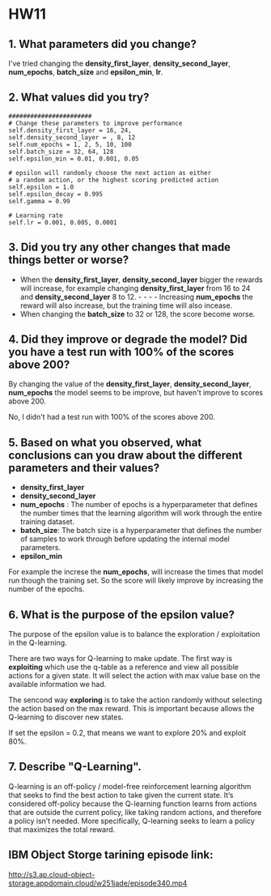 # HW11

## 1. What parameters did you change?
I've tried changing the **density_first_layer**,  **density_second_layer**, **num_epochs**, **batch_size** and **epsilon_min**, **lr**.

## 2. What values did you try?
```
#######################
# Change these parameters to improve performance       
self.density_first_layer = 16, 24, 
self.density_second_layer = , 8, 12
self.num_epochs = 1, 2, 5, 10, 100
self.batch_size = 32, 64, 128
self.epsilon_min = 0.01, 0.001, 0.05

# epsilon will randomly choose the next action as either
# a random action, or the highest scoring predicted action
self.epsilon = 1.0
self.epsilon_decay = 0.995
self.gamma = 0.99

# Learning rate
self.lr = 0.001, 0.005, 0.0001
```

## 3. Did you try any other changes that made things better or worse?
- When the **density_first_layer**,  **density_second_layer** bigger the rewards will increase, for example changing **density_first_layer** from 16 to 24 and **density_second_layer** 8 to 12. - - - - Increasing **num_epochs** the reward will also increase, but the training time will also incease.
- When changing the **batch_size** to 32 or 128, the score become worse.
 
## 4. Did they improve or degrade the model? Did you have a test run with 100% of the scores above 200?
By changing the value of the **density_first_layer**,  **density_second_layer**, **num_epochs** the model seems to be improve, but haven't improve to scores above 200.

No, I didn't had a test run with 100% of the scores above 200.

## 5. Based on what you observed, what conclusions can you draw about the different parameters and their values?
- **density_first_layer**
- **density_second_layer**
- **num_epochs** : The number of epochs is a hyperparameter that defines the number times that the learning algorithm will work through the entire training dataset.
- **batch_size**: The batch size is a hyperparameter that defines the number of samples to work through before updating the internal model parameters.
- **epsilon_min**

For example the increse the **num_epochs**, will increase the times that model run though the training set. So the score will likely improve by increasing the number of the epochs.

## 6. What is the purpose of the epsilon value?
The purpose of the epsilon value is to balance the exploration / exploitation in the Q-learning.

There are two ways for Q-learning to make update. The first way is **exploiting** which use the q-table as a reference and view all possible actions for a given state. It will select the action with max value base on the available information we had.

The sencond way **exploring**  is to take the action randomly without selecting the action based on the max reward. This is important because allows the Q-learning to discover new states.

If set the epsilon = 0.2, that means we want to explore 20% and exploit 80%.

## 7. Describe "Q-Learning".
Q-learning is an off-policy / model-free reinforcement learning algorithm that seeks to find the best action to take given the current state. It’s considered off-policy because the Q-learning function learns from actions that are outside the current policy, like taking random actions, and therefore a policy isn’t needed. More specifically, Q-learning seeks to learn a policy that maximizes the total reward.

## IBM Object Storge tarining episode link:
http://s3.ap.cloud-object-storage.appdomain.cloud/w251jade/episode340.mp4
